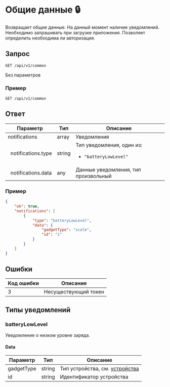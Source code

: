 # Общие данные :lock:

Возвращает общие данные. На данный момент наличие уведомлений. Необходимо запрашивать при загрузке приложения. Позволяет определить необходима ли авторизация.

## Запрос

`GET /api/v1/common`

Без параметров

### Пример
`GET /api/v1/common`

## Ответ

| Параметр                       | Тип    | Описание                                                        |
|--------------------------------|--------|-----------------------------------------------------------------|
| notifications                  | array  | Уведомления                                                     |
| &nbsp;&nbsp;notifications.type | string | Тип уведомления, один из: <ul><li>`"batteryLowLevel"`</li></ul> |
| &nbsp;&nbsp;notifications.data | any    | Данные уведомления, тип произвольный                            |

### Пример
```JSON
{
    "ok": true,
    "notifications": [
        {
            "type": "batteryLowLevel",
            "data": {
                "gadgetType": "scale",
                "id": "1"
            }
        } 
    ]
}
```

## Ошибки
| Код ошибки | Описание                               |
|------------|----------------------------------------|
| 3          | Несуществующий токен                   |

## Типы уведомлений

### batteryLowLevel

Уведомление о низком уровне заряда.

#### Data
| Параметр   | Тип    | Описание                                            |
|------------|--------|-----------------------------------------------------|
| gadgetType | string | Тип устройства, см. [устройства](/gadgets/index.md) |
| id         | string | Идентификатор устройства                            |
